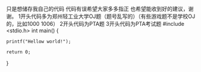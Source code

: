 只是想储存我自己的代码
代码有误希望大家多多指正
也希望能收到好的建议，谢谢。
1开头代码多为郑州轻工业大学OJ题（题号乱写的）（有些游戏题不是学校OJ的，比如1000 1006）
2开头代码为PTA题
3开头代码为PTA考试题
#include <stdio.h>
int main()
{
   
    printf("Hellow world!");
   
    return 0;
}
